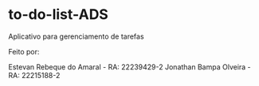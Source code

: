 # to-do-list-ADS
Aplicativo para gerenciamento de tarefas

Feito por:

Estevan Rebeque do Amaral - RA: 22239429-2
Jonathan Bampa Olveira - RA: 22215188-2
